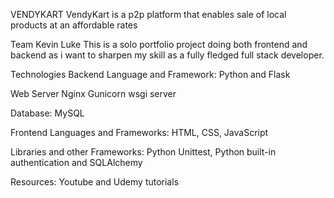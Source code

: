VENDYKART
VendyKart is a p2p platform that enables sale of local products at an affordable rates


Team
Kevin Luke
This is a solo portfolio project doing both frontend and backend as i want to sharpen my skill as a fully fledged full stack developer.


Technologies
Backend Language and Framework:
Python and Flask

Web Server
Nginx
Gunicorn wsgi server

Database:
MySQL

Frontend Languages and Frameworks:
HTML, CSS, JavaScript

Libraries and other Frameworks:
Python Unittest, Python built-in authentication and SQLAlchemy

Resources:
Youtube and Udemy tutorials

